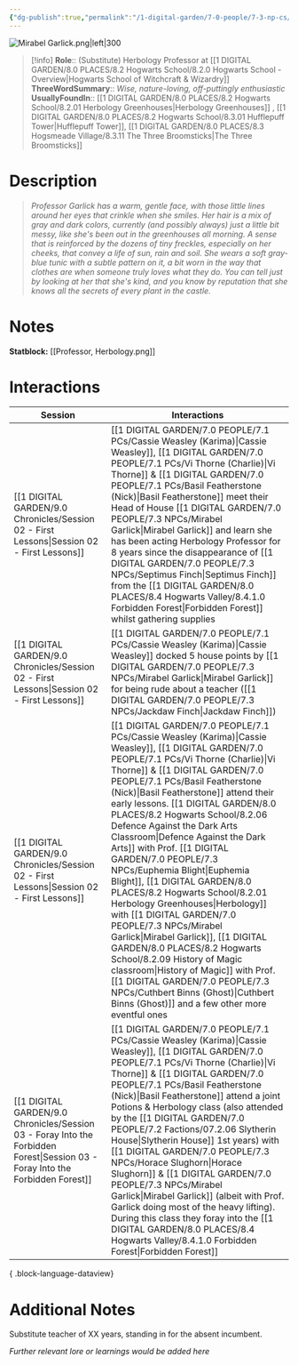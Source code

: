 ```yaml
---
{"dg-publish":true,"permalink":"/1-digital-garden/7-0-people/7-3-np-cs/mirabel-garlick/","tags":["#person","#hogwarts-faculty","#professor","#hufflepuff","#hogwarts"]}
---
```


![Mirabel Garlick.png|left|300](/img/user/1%20DIGITAL%20GARDEN/7.0%20PEOPLE/7.3%20NPCs/Headshots/Mirabel%20Garlick.png)
>[!info] 
>**Role**:: (Substitute) Herbology Professor at [[1 DIGITAL GARDEN/8.0 PLACES/8.2 Hogwarts School/8.2.0 Hogwarts School - Overview\|Hogwarts School of Witchcraft & Wizardry]]
>**ThreeWordSummary**:: *Wise, nature-loving, off-puttingly enthusiastic*
>**UsuallyFoundIn**:: [[1 DIGITAL GARDEN/8.0 PLACES/8.2 Hogwarts School/8.2.01 Herbology Greenhouses\|Herbology Greenhouses]] , [[1 DIGITAL GARDEN/8.0 PLACES/8.2 Hogwarts School/8.3.01 Hufflepuff Tower\|Hufflepuff Tower]],  [[1 DIGITAL GARDEN/8.0 PLACES/8.3 Hogsmeade Village/8.3.11 The Three Broomsticks\|The Three Broomsticks]]

# Description
>_Professor Garlick has a warm, gentle face, with those little lines around her eyes that crinkle when she smiles. Her hair is a mix of gray and dark colors, currently (and possibly always) just a little bit messy, like she's been out in the greenhouses all morning. A sense that is reinforced by the dozens of tiny freckles, especially on her cheeks, that convey a life of sun, rain and soil. 
>She wears a soft gray-blue tunic with a subtle pattern on it, a bit worn in the way that clothes are when someone truly loves what they do. You can tell just by looking at her that she's kind, and you know by reputation that she knows all the secrets of every plant in the castle._

# Notes
**Statblock:** [[Professor, Herbology.png]]

# Interactions

| Session                                                                                                                           | Interactions                                                                                                                                                                                                                                                                                                                                                                                                                                                                             |
| --------------------------------------------------------------------------------------------------------------------------------- | ---------------------------------------------------------------------------------------------------------------------------------------------------------------------------------------------------------------------------------------------------------------------------------------------------------------------------------------------------------------------------------------------------------------------------------------------------------------------------------------- |
| [[1 DIGITAL GARDEN/9.0 Chronicles/Session 02 - First Lessons\|Session 02 - First Lessons]]                                     | [[1 DIGITAL GARDEN/7.0 PEOPLE/7.1 PCs/Cassie Weasley (Karima)\|Cassie Weasley]], [[1 DIGITAL GARDEN/7.0 PEOPLE/7.1 PCs/Vi Thorne (Charlie)\|Vi Thorne]] & [[1 DIGITAL GARDEN/7.0 PEOPLE/7.1 PCs/Basil Featherstone (Nick)\|Basil Featherstone]] meet their Head of House [[1 DIGITAL GARDEN/7.0 PEOPLE/7.3 NPCs/Mirabel Garlick\|Mirabel Garlick]] and learn she has been acting Herbology Professor for 8 years since the disappearance of [[1 DIGITAL GARDEN/7.0 PEOPLE/7.3 NPCs/Septimus Finch\|Septimus Finch]] from the [[1 DIGITAL GARDEN/8.0 PLACES/8.4 Hogwarts Valley/8.4.1.0 Forbidden Forest\|Forbidden Forest]] whilst gathering supplies                                                                                                           |
| [[1 DIGITAL GARDEN/9.0 Chronicles/Session 02 - First Lessons\|Session 02 - First Lessons]]                                     | [[1 DIGITAL GARDEN/7.0 PEOPLE/7.1 PCs/Cassie Weasley (Karima)\|Cassie Weasley]] docked 5 house points by [[1 DIGITAL GARDEN/7.0 PEOPLE/7.3 NPCs/Mirabel Garlick\|Mirabel Garlick]] for being rude about a teacher ([[1 DIGITAL GARDEN/7.0 PEOPLE/7.3 NPCs/Jackdaw Finch\|Jackdaw Finch]])                                                                                                                                                                                                                                                                                                                                              |
| [[1 DIGITAL GARDEN/9.0 Chronicles/Session 02 - First Lessons\|Session 02 - First Lessons]]                                     | [[1 DIGITAL GARDEN/7.0 PEOPLE/7.1 PCs/Cassie Weasley (Karima)\|Cassie Weasley]], [[1 DIGITAL GARDEN/7.0 PEOPLE/7.1 PCs/Vi Thorne (Charlie)\|Vi Thorne]] & [[1 DIGITAL GARDEN/7.0 PEOPLE/7.1 PCs/Basil Featherstone (Nick)\|Basil Featherstone]] attend their early lessons. [[1 DIGITAL GARDEN/8.0 PLACES/8.2 Hogwarts School/8.2.06 Defence Against the Dark Arts Classroom\|Defence Against the Dark Arts]] with Prof. [[1 DIGITAL GARDEN/7.0 PEOPLE/7.3 NPCs/Euphemia Blight\|Euphemia Blight]], [[1 DIGITAL GARDEN/8.0 PLACES/8.2 Hogwarts School/8.2.01 Herbology Greenhouses\|Herbology]] with [[1 DIGITAL GARDEN/7.0 PEOPLE/7.3 NPCs/Mirabel Garlick\|Mirabel Garlick]], [[1 DIGITAL GARDEN/8.0 PLACES/8.2 Hogwarts School/8.2.09 History of Magic classroom\|History of Magic]] with Prof. [[1 DIGITAL GARDEN/7.0 PEOPLE/7.3 NPCs/Cuthbert Binns (Ghost)\|Cuthbert Binns (Ghost)]] and a few other more eventful ones |
| [[1 DIGITAL GARDEN/9.0 Chronicles/Session 03 - Foray Into the Forbidden Forest\|Session 03 - Foray Into the Forbidden Forest]] | [[1 DIGITAL GARDEN/7.0 PEOPLE/7.1 PCs/Cassie Weasley (Karima)\|Cassie Weasley]], [[1 DIGITAL GARDEN/7.0 PEOPLE/7.1 PCs/Vi Thorne (Charlie)\|Vi Thorne]] & [[1 DIGITAL GARDEN/7.0 PEOPLE/7.1 PCs/Basil Featherstone (Nick)\|Basil Featherstone]] attend a joint Potions & Herbology class (also attended by the [[1 DIGITAL GARDEN/7.0 PEOPLE/7.2 Factions/07.2.06 Slytherin House\|Slytherin House]] 1st years) with [[1 DIGITAL GARDEN/7.0 PEOPLE/7.3 NPCs/Horace Slughorn\|Horace Slughorn]] & [[1 DIGITAL GARDEN/7.0 PEOPLE/7.3 NPCs/Mirabel Garlick\|Mirabel Garlick]] (albeit with Prof. Garlick doing most of the heavy lifting). During this class they foray into the [[1 DIGITAL GARDEN/8.0 PLACES/8.4 Hogwarts Valley/8.4.1.0 Forbidden Forest\|Forbidden Forest]]                              |

{ .block-language-dataview}

# Additional Notes
Substitute teacher of XX years, standing in for the absent incumbent.

*Further relevant lore or learnings would be added here*